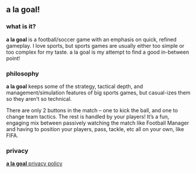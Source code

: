 ## a la goal!

### what is it?
**a la goal** is a football/soccer game with an emphasis on quick, refined gameplay. I love sports, but sports games are usually either too simple or too complex for my taste. a la goal is my attempt to find a good in-between point!

### philosophy
**a la goal** keeps some of the strategy, tactical depth, and management/simulation features of big sports games, but casual-izes them so they aren’t so technical.

There are only 2 buttons in the match – one to kick the ball, and one to change team tactics. The rest is handled by your players! It’s a fun, engaging mix between passively watching the match like Football Manager and having to position your players, pass, tackle, etc all on your own, like FIFA.

### privacy
[**a la goal** privacy policy](privacy.html)
